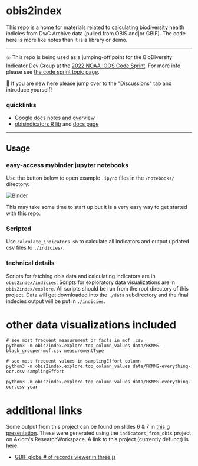 # obis2index
This repo is a home for materials related to calculating biodiversity health indicies from DwC Archive data (pulled from OBIS and|or GBIF).
The code here is more like notes than it is a library or demo.

--------------------------------------------------------------------------

☣️ This repo is being used as a jumping-off point for the BioDiversity Indicator Dev Group at the [2022 NOAA IOOS Code Sprint](https://ioos.github.io/ioos-code-sprint/). For more info please see [the code sprint topic page](https://ioos.github.io/ioos-code-sprint/topics/04-biodiversity-indicator-development/).

📣 If you are new here please jump over to the "Discussions" tab and introduce yourself!

### quicklinks
* [Google docs notes and overview](https://docs.google.com/document/d/1MFLYjC9WrGIVvh-BjAyB5SGHEOQM53qT72kVVxvLrS0/edit#heading=h.bpphew97473p)
* [obisindicators R lib](https://github.com/marinebon/obisindicators) and [docs page](https://marinebon.org/obisindicators/)

--------------------------------------------------------------------------

## Usage
### easy-access mybinder jupyter notebooks
Use the button below to open example `.ipynb` files in the `/notebooks/` directory:

[![Binder](https://mybinder.org/badge_logo.svg)](https://mybinder.org/v2/gh/marinebon/obis2index/HEAD)

This may take some time to start up but it is a very easy way to get started with this repo.

### Scripted
Use `calculate_indicators.sh` to calculate all indicators and output updated csv files to `./indicies/`.

### technical details
Scripts for fetching obis data and calculating indicators are in `obis2index/indicies`.
Scripts for exploratory data visualizations are in `obis2index/explore`.
All scripts should be run from the root directory of this project.
Data will get downloaded into the `./data` subdirectory and the final indecies output will be put in `./indicies`.

# other data visualizations included
```
# see most frequent measurement or facts in mof .csv
python3 -m obis2index.explore.top_column_values data/FKNMS-black_grouper-mof.csv measurementType

# see most frequent values in samplingEffort column
python3 -m obis2index.explore.top_column_values data/FKNMS-everything-ocr.csv samplingEffort

python3 -m obis2index.explore.top_column_values data/FKNMS-everything-ocr.csv year
```

# additional links

Some output from this project can be found on slides 6 & 7 in [this g presentation](https://docs.google.com/presentation/d/1EBbswmn8SE4Ob9gaI_IoPZ8Pc24wGNTVZDGF3ck_gFo/edit?usp=sharing).
These were generated using the `indicators_from_obis` project on Axiom's ResearchWorkspace.
A link to this project (currently defunct) is [here](https://researchworkspace.com/project/5850658/files).

* [GBIF globe # of records viewer in three.js](https://github.com/glaroc/gbif_globe)
